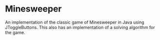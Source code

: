 # Minesweeper
An implementation of the classic game of Minesweeper in Java using JToggleButtons. This also has an implementation of a solving algorithm for the game.
